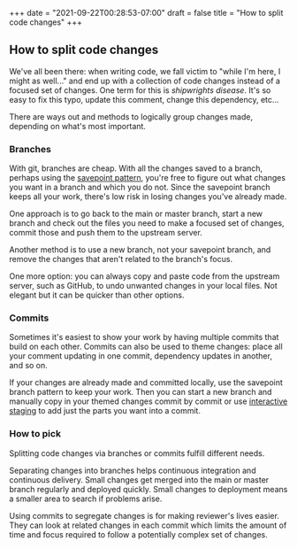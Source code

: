 +++
date = "2021-09-22T00:28:53-07:00"
draft = false
title = "How to split code changes"
+++

## How to split code changes

We've all been there: when writing code, we fall victim to "while I'm here, I might as well..." and end up with a collection of code changes instead of a focused set of changes. One term for this is *shipwrights disease*. It's so easy to fix this typo, update this comment, change this dependency, etc...

There are ways out and methods to logically group changes made, depending on what's most important.

### Branches

With git, branches are cheap. With all the changes saved to a branch, perhaps using the [savepoint pattern](http://think-like-a-git.net/sections/testing-out-merges/the-savepoint-pattern.html), you're free to figure out what changes you want in a branch and which you do not. Since the savepoint branch keeps all your work, there's low risk in losing changes you've already made.

One approach is to go back to the main or master branch, start a new branch and check out the files you need to make a focused set of changes, commit those and push them to the upstream server.

Another method is to use a new branch, not your savepoint branch, and remove the changes that aren't related to the branch's focus.

One more option: you can always copy and paste code from the upstream server, such as GitHub, to undo unwanted changes in your local files. Not elegant but it can be quicker than other options.

### Commits

Sometimes it's easiest to show your work by having multiple commits that build on each other. Commits can also be used to theme changes: place all your comment updating in one commit, dependency updates in another, and so on.

If your changes are already made and committed locally, use the savepoint branch pattern to keep your work. Then you can start a new branch and manually copy in your themed changes commit by commit or use [interactive staging](https://git-scm.com/book/en/v2/Git-Tools-Interactive-Staging) to add just the parts you want into a commit.

### How to pick

Splitting code changes via branches or commits fulfill different needs.

Separating changes into branches helps continuous integration and continuous delivery. Small changes get merged into the main or master branch regularly and deployed quickly. Small changes to deployment means a smaller area to search if problems arise.

Using commits to segregate changes is for making reviewer's lives easier. They can look at related changes in each commit which limits the amount of time and focus required to follow a potentially complex set of changes.
